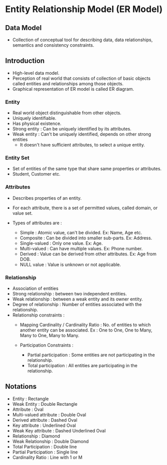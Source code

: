 # Entity Relationship Model (ER Model)

## Data Model

- Collection of conceptual tool for describing data, data relationships, semantics and consistency constraints.

## Introduction

- High-level data model.
- Perception of real world that consists of collection of basic objects called entities and relationships among those objects.
- Graphical representation of ER model is called ER diagram.

### Entity

- Real world object distinguishable from other objects.
- Uniquely identifiable.
- Has physical existence.
- Strong entity : Can be uniquely identified by its attributes.
- Weak entity : Can't be uniquely identified, depends on other strong entities
    - It doesn't have sufficient attributes, to select a unique entity.

### Entity Set

- Set of entities of the same type that share same properties or attributes.
- Student, Customer etc.

### Attributes

- Describes properties of an entity.
- For each attribute, there is a set of permitted values, called domain, or value set.
- Types of attributes are :

    - Simple : Atomic value, can't be divided. Ex: Name, Age etc.
    - Composite : Can be divided into smaller sub-parts. Ex: Address.
    - Single-valued : Only one value. Ex: Age.
    - Multi-valued : Can have multiple values. Ex: Phone number.
    - Derived : Value can be derived from other attributes. Ex: Age from DOB.
    - NULL value : Value is unknown or not applicable.

### Relationship

- Association of entities
- Strong relationship : between two independent entities.
- Weak relationship : between a weak entity and its owner entity.
- Degree of relationship : Number of entities associated with the relationship.
- Relationship constraints : 
    - Mapping Cardinality / Cardinality Ratio : No. of entities to which another entity can be associated. Ex : One to One, One to Many, Many to One, Many to Many.

    - Participation Constraints : 
        - Partial participation : Some entities are not participating in the relationship.
        - Total participation : All entities are participating in the relationship.

## Notations

- Entity : Rectangle
- Weak Entity : Double Rectangle
- Attribute : Oval
- Multi-valued attribute : Double Oval
- Derived attribute : Dashed Oval
- Key attribute : Underlined Oval
- Weak Key attribute : Dashed Underlined Oval
- Relationship : Diamond
- Weak Relationship : Double Diamond
- Total Participation : Double line
- Partial Participation : Single line
- Cardinality Ratio : Line with 1 or M

